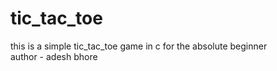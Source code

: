 # tic_tac_toe
this is a simple tic_tac_toe game in c for the absolute beginner
<br>author - adesh bhore 
